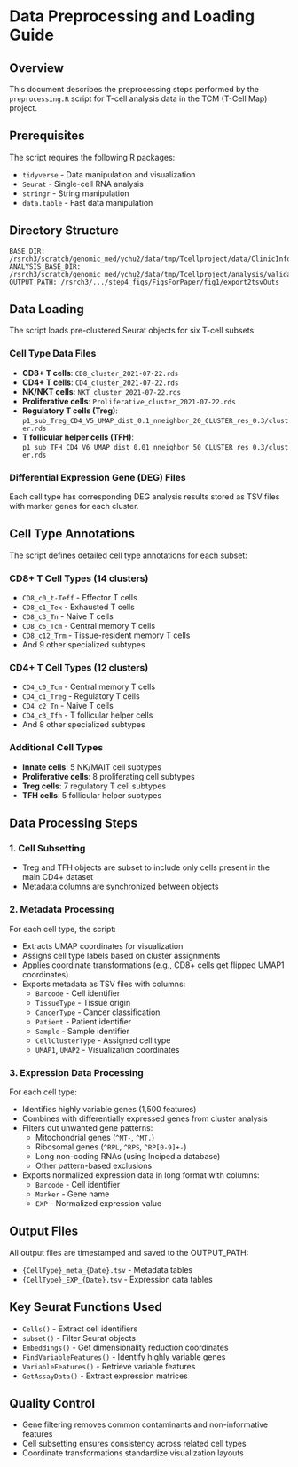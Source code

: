 # Data Preprocessing and Loading Guide

## Overview
This document describes the preprocessing steps performed by the `preprocessing.R` script for T-cell analysis data in the TCM (T-Cell Map) project.

## Prerequisites
The script requires the following R packages:
- `tidyverse` - Data manipulation and visualization
- `Seurat` - Single-cell RNA analysis
- `stringr` - String manipulation
- `data.table` - Fast data manipulation

## Directory Structure
```
BASE_DIR: /rsrch3/scratch/genomic_med/ychu2/data/tmp/Tcellproject/data/ClinicInfoBk
ANALYSIS_BASE_DIR: /rsrch3/scratch/genomic_med/ychu2/data/tmp/Tcellproject/analysis/validate
OUTPUT_PATH: /rsrch3/.../step4_figs/FigsForPaper/fig1/export2tsvOuts
```

## Data Loading
The script loads pre-clustered Seurat objects for six T-cell subsets:

### Cell Type Data Files
- **CD8+ T cells**: `CD8_cluster_2021-07-22.rds`
- **CD4+ T cells**: `CD4_cluster_2021-07-22.rds`
- **NK/NKT cells**: `NKT_cluster_2021-07-22.rds`
- **Proliferative cells**: `Proliferative_cluster_2021-07-22.rds`
- **Regulatory T cells (Treg)**: `p1_sub_Treg_CD4_V5_UMAP_dist_0.1_nneighbor_20_CLUSTER_res_0.3/cluster.rds`
- **T follicular helper cells (TFH)**: `p1_sub_TFH_CD4_V6_UMAP_dist_0.01_nneighbor_50_CLUSTER_res_0.3/cluster.rds`

### Differential Expression Gene (DEG) Files
Each cell type has corresponding DEG analysis results stored as TSV files with marker genes for each cluster.

## Cell Type Annotations
The script defines detailed cell type annotations for each subset:

### CD8+ T Cell Types (14 clusters)
- `CD8_c0_t-Teff` - Effector T cells
- `CD8_c1_Tex` - Exhausted T cells
- `CD8_c3_Tn` - Naive T cells
- `CD8_c6_Tcm` - Central memory T cells
- `CD8_c12_Trm` - Tissue-resident memory T cells
- And 9 other specialized subtypes

### CD4+ T Cell Types (12 clusters)
- `CD4_c0_Tcm` - Central memory T cells
- `CD4_c1_Treg` - Regulatory T cells
- `CD4_c2_Tn` - Naive T cells
- `CD4_c3_Tfh` - T follicular helper cells
- And 8 other specialized subtypes

### Additional Cell Types
- **Innate cells**: 5 NK/MAIT cell subtypes
- **Proliferative cells**: 8 proliferating cell subtypes
- **Treg cells**: 7 regulatory T cell subtypes
- **TFH cells**: 5 follicular helper subtypes

## Data Processing Steps

### 1. Cell Subsetting
- Treg and TFH objects are subset to include only cells present in the main CD4+ dataset
- Metadata columns are synchronized between objects

### 2. Metadata Processing
For each cell type, the script:
- Extracts UMAP coordinates for visualization
- Assigns cell type labels based on cluster assignments
- Applies coordinate transformations (e.g., CD8+ cells get flipped UMAP1 coordinates)
- Exports metadata as TSV files with columns:
  - `Barcode` - Cell identifier
  - `TissueType` - Tissue origin
  - `CancerType` - Cancer classification
  - `Patient` - Patient identifier
  - `Sample` - Sample identifier
  - `CellClusterType` - Assigned cell type
  - `UMAP1`, `UMAP2` - Visualization coordinates

### 3. Expression Data Processing
For each cell type:
- Identifies highly variable genes (1,500 features)
- Combines with differentially expressed genes from cluster analysis
- Filters out unwanted gene patterns:
  - Mitochondrial genes (`^MT-`, `^MT.`)
  - Ribosomal genes (`^RPL`, `^RPS`, `^RP[0-9]+-`)
  - Long non-coding RNAs (using lncipedia database)
  - Other pattern-based exclusions
- Exports normalized expression data in long format with columns:
  - `Barcode` - Cell identifier
  - `Marker` - Gene name
  - `EXP` - Normalized expression value

## Output Files
All output files are timestamped and saved to the OUTPUT_PATH:
- `{CellType}_meta_{Date}.tsv` - Metadata tables
- `{CellType}_EXP_{Date}.tsv` - Expression data tables

## Key Seurat Functions Used
- `Cells()` - Extract cell identifiers
- `subset()` - Filter Seurat objects
- `Embeddings()` - Get dimensionality reduction coordinates
- `FindVariableFeatures()` - Identify highly variable genes
- `VariableFeatures()` - Retrieve variable features
- `GetAssayData()` - Extract expression matrices

## Quality Control
- Gene filtering removes common contaminants and non-informative features
- Cell subsetting ensures consistency across related cell types
- Coordinate transformations standardize visualization layouts
